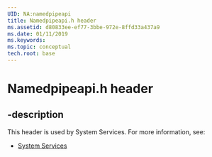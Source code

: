 ```yaml
---
UID: NA:namedpipeapi
title: Namedpipeapi.h header
ms.assetid: d80833ee-ef77-3bbe-972e-8ffd33a437a9
ms.date: 01/11/2019
ms.keywords: 
ms.topic: conceptual
tech.root: base
---
```


# Namedpipeapi.h header


## -description


This header is used by System Services. For more information, see:

- [System Services](../_base/index.md)
